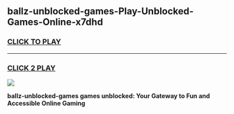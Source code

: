 
## ballz-unblocked-games-Play-Unblocked-Games-Online-x7dhd
<h3>
<a href="https://premium76.site?title=ballz-unblocked-games&ref=25A">CLICK TO PLAY</a></h3>
<hr>

<h3>
<a href="https://premium76.site?title=ballz-unblocked-games&ref=25A">CLICK 2 PLAY</a>
  
</h3>

<a href="https://premium76.site?title=ballz-unblocked-games&ref=25A"><img src="https://clearcache.store/games.png"></a>


**ballz-unblocked-games games unblocked: Your Gateway to Fun and Accessible Online Gaming**
